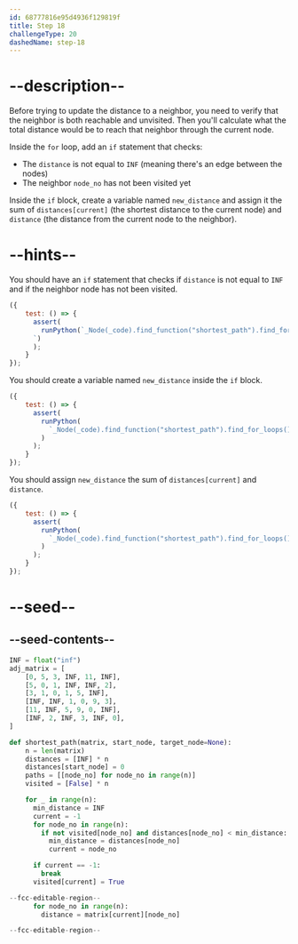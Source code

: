 ```yaml
---
id: 68777816e95d4936f129819f
title: Step 18
challengeType: 20
dashedName: step-18
---
```


# --description--

Before trying to update the distance to a neighbor, you need to verify that the neighbor is both reachable and unvisited. Then you'll calculate what the total distance would be to reach that neighbor through the current node.

Inside the `for` loop, add an `if` statement that checks:

- The `distance` is not equal to `INF` (meaning there's an edge between the nodes)
- The neighbor `node_no` has not been visited yet

Inside the `if` block, create a variable named `new_distance` and assign it the sum of `distances[current]` (the shortest distance to the current node) and `distance` (the distance from the current node to the neighbor).

# --hints--

You should have an `if` statement that checks if `distance` is not equal to `INF` and if the neighbor node has not been visited.

```js
({
    test: () => {
      assert(
        runPython(`_Node(_code).find_function("shortest_path").find_for_loops()[0].find_bodies()[0].find_for_loops()[1].find_bodies()[0].find_ifs()[0].find_conditions()[0].is_equivalent("distance != INF and not visited[node_no]") 
      `)
      );
    }
});
```

You should create a variable named `new_distance` inside the `if` block.

```js
({
    test: () => {
      assert(
        runPython(
          `_Node(_code).find_function("shortest_path").find_for_loops()[0].find_bodies()[0].find_for_loops()[1].find_bodies()[0].find_ifs()[0].find_bodies()[0].has_variable("new_distance")`
        )
      );
    }
});
```

You should assign `new_distance` the sum of `distances[current]` and `distance`.

```js
({
    test: () => {
      assert(
        runPython(
          `_Node(_code).find_function("shortest_path").find_for_loops()[0].find_bodies()[0].find_for_loops()[1].find_bodies()[0].find_ifs()[0].find_bodies()[0].find_variable("new_distance").is_equivalent("new_distance = distances[current] + distance")`
        )
      );
    }
});
```

# --seed--

## --seed-contents--

```py
INF = float("inf")
adj_matrix = [
    [0, 5, 3, INF, 11, INF],
    [5, 0, 1, INF, INF, 2],
    [3, 1, 0, 1, 5, INF],
    [INF, INF, 1, 0, 9, 3],
    [11, INF, 5, 9, 0, INF],
    [INF, 2, INF, 3, INF, 0],
]

def shortest_path(matrix, start_node, target_node=None):
    n = len(matrix)
    distances = [INF] * n
    distances[start_node] = 0
    paths = [[node_no] for node_no in range(n)]
    visited = [False] * n

    for _ in range(n):
      min_distance = INF
      current = -1
      for node_no in range(n):
        if not visited[node_no] and distances[node_no] < min_distance:
          min_distance = distances[node_no]
          current = node_no

      if current == -1:
        break
      visited[current] = True

--fcc-editable-region--
      for node_no in range(n):
        distance = matrix[current][node_no]

--fcc-editable-region--
```
